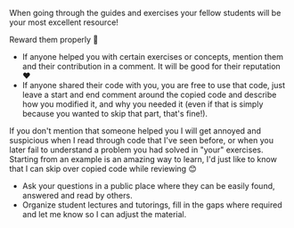 When going through the guides and exercises your fellow students will be your most
excellent resource!

Reward them properly 🍻

* If anyone helped you with certain exercises or concepts, mention them and their
  contribution in a comment. It will be good for their reputation ❤️
* If anyone shared their code with you, you are free to use that code, just leave a start
  and end comment around the copied code and describe how you modified it, and why you
  needed it (even if that is simply because you wanted to skip that part, that's fine!).

If you don't mention that someone helped you I will get annoyed and suspicious when I read
through code that I've seen before, or when you later fail to understand a problem you had
solved in "your" exercises. Starting from an example is an amazing way to learn, I'd just
like to know that I can skip over copied code while reviewing 😊

* Ask your questions in a public place where they can be easily found, answered and read
  by others.
* Organize student lectures and tutorings, fill in the gaps where required and let me know
  so I can adjust the material. 

